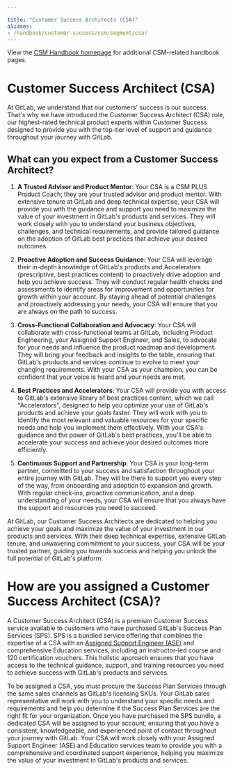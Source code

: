 ```yaml
---

title: "Customer Success Architects (CSA)"
aliases:
- /handbook/customer-success/csm/segment/csa/
---
```


View the [CSM Handbook homepage](/handbook/customer-success/csm/) for additional CSM-related handbook pages.

# Customer Success Architect (CSA)
At GitLab, we understand that our customers' success is our success. That's why we have introduced the Customer Success Architect (CSA) role, our highest-rated technical product experts within Customer Success designed to provide you with the top-tier level of support and guidance throughout your journey with GitLab.

## What can you expect from a Customer Success Architect?

1. **A Trusted Advisor and Product Mentor**: Your CSA is a CSM PLUS Product Coach; they are your trusted advisor and product mentor. With extensive tenure at GitLab and deep technical expertise, your CSA will provide you with the guidance and support you need to maximize the value of your investment in GitLab's products and services. They will work closely with you to understand your business objectives, challenges, and technical requirements, and provide tailored guidance on the adoption of GitLab best practices that achieve your desired outcomes.

1. **Proactive Adoption and Success Guidance**: Your CSA will leverage their in-depth knowledge of GitLab's products and Accelerators (prescriptive, best practices content) to proactively drive adoption and help you achieve success. They will conduct regular health checks and assessments to identify areas for improvement and opportunities for growth within your account. By staying ahead of potential challenges and proactively addressing your needs, your CSA will ensure that you are always on the path to success.

1. **Cross-Functional Collaboration and Advocacy**: Your CSA will collaborate with cross-functional teams at GitLab, including Product Engineering, your Assigned Support Engineer, and Sales, to advocate for your needs and influence the product roadmap and development. They will bring your feedback and insights to the table, ensuring that GitLab's products and services continue to evolve to meet your changing requirements. With your CSA as your champion, you can be confident that your voice is heard and your needs are met.

1. **Best Practices and Accelerators**: Your CSA will provide you with access to GitLab's extensive library of best practices content, which we call "Accelerators", designed to help you optimize your use of GitLab's products and achieve your goals faster. They will work with you to identify the most relevant and valuable resources for your specific needs and help you implement them effectively. With your CSA's guidance and the power of GitLab's best practices, you'll be able to accelerate your success and achieve your desired outcomes more efficiently.

1. **Continuous Support and Partnership**: Your CSA is your long-term partner, committed to your success and satisfaction throughout your entire journey with GitLab. They will be there to support you every step of the way, from onboarding and adoption to expansion and growth. With regular check-ins, proactive communication, and a deep understanding of your needs, your CSA will ensure that you always have the support and resources you need to succeed.

At GitLab, our Customer Success Architects are dedicated to helping you achieve your goals and maximize the value of your investment in our products and services. With their deep technical expertise, extensive GitLab tenure, and unwavering commitment to your success, your CSA will be your trusted partner, guiding you towards success and helping you unlock the full potential of GitLab's platform.

# How are you assigned a Customer Success Architect (CSA)?
A Customer Success Architect (CSA) is a premium Customer Success service available to customers who have purchased GitLab's Success Plan Services (SPS). SPS is a bundled service offering that combines the expertise of a CSA with an [Assigned Support Engineer (ASE)](/handbook/support/workflows/assigned-support-engineer) and comprehensive Education services, including an instructor-led course and 120 certification vouchers. This holistic approach ensures that you have access to the technical guidance, support, and training resources you need to achieve success with GitLab's products and services.

To be assigned a CSA, you must procure the Success Plan Services through the same sales channels as GitLab's licensing SKUs. Your GitLab sales representative will work with you to understand your specific needs and requirements and help you determine if the Success Plan Services are the right fit for your organization. Once you have purchased the SPS bundle, a dedicated CSA will be assigned to your account, ensuring that you have a consistent, knowledgeable, and experienced point of contact throughout your journey with GitLab. Your CSA will work closely with your Assigned Support Engineer (ASE) and Education services team to provide you with a comprehensive and coordinated support experience, helping you maximize the value of your investment in GitLab's products and services.
